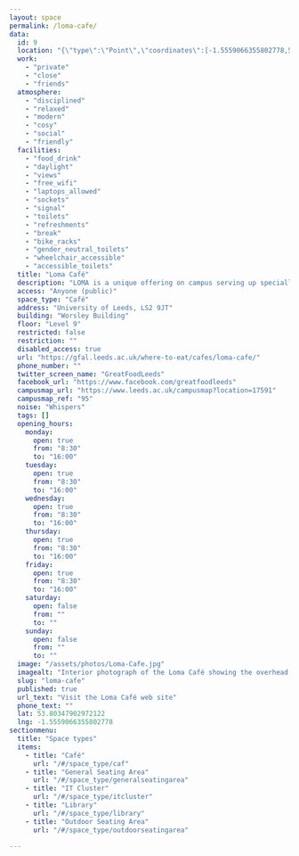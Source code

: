 ```yaml
---
layout: space
permalink: /loma-cafe/
data:
  id: 9
  location: "{\"type\":\"Point\",\"coordinates\":[-1.5559066355802778,53.80347902972122]}"
  work:
    - "private"
    - "close"
    - "friends"
  atmosphere:
    - "disciplined"
    - "relaxed"
    - "modern"
    - "cosy"
    - "social"
    - "friendly"
  facilities:
    - "food_drink"
    - "daylight"
    - "views"
    - "free_wifi"
    - "laptops_allowed"
    - "sockets"
    - "signal"
    - "toilets"
    - "refreshments"
    - "break"
    - "bike_racks"
    - "gender_neutral_toilets"
    - "wheelchair_accessible"
    - "accessible_toilets"
  title: "Loma Café"
  description: "LOMA is a unique offering on campus serving up specially selected craft coffee, delicious drinks and handcrafted salads and sandwiches. With a focus on healthy, field-to-fork food options, LOMA stands apart from the other food outlets on campus with unique salad and sandwich combinations you will struggle to find elsewhere."
  access: "Anyone (public)"
  space_type: "Café"
  address: "University of Leeds, LS2 9JT"
  building: "Worsley Building"
  floor: "Level 9"
  restricted: false
  restriction: ""
  disabled_access: true
  url: "https://gfal.leeds.ac.uk/where-to-eat/cafes/loma-cafe/"
  phone_number: ""
  twitter_screen_name: "GreatFoodLeeds"
  facebook_url: "https://www.facebook.com/greatfoodleeds"
  campusmap_url: "https://www.leeds.ac.uk/campusmap?location=17591"
  campusmap_ref: "95"
  noise: "Whispers"
  tags: []
  opening_hours:
    monday:
      open: true
      from: "8:30"
      to: "16:00"
    tuesday:
      open: true
      from: "8:30"
      to: "16:00"
    wednesday:
      open: true
      from: "8:30"
      to: "16:00"
    thursday:
      open: true
      from: "8:30"
      to: "16:00"
    friday:
      open: true
      from: "8:30"
      to: "16:00"
    saturday:
      open: false
      from: ""
      to: ""
    sunday:
      open: false
      from: ""
      to: ""
  image: "/assets/photos/Loma-Cafe.jpg"
  imagealt: "Interior photograph of the Loma Café showing the overhead lighting rig for the main seating area with the service area in the background"
  slug: "loma-cafe"
  published: true
  url_text: "Visit the Loma Café web site"
  phone_text: ""
  lat: 53.80347902972122
  lng: -1.5559066355802778
sectionmenu:
  title: "Space types"
  items:
    - title: "Café"
      url: "/#/space_type/caf"
    - title: "General Seating Area"
      url: "/#/space_type/generalseatingarea"
    - title: "IT Cluster"
      url: "/#/space_type/itcluster"
    - title: "Library"
      url: "/#/space_type/library"
    - title: "Outdoor Seating Area"
      url: "/#/space_type/outdoorseatingarea"

---
```

